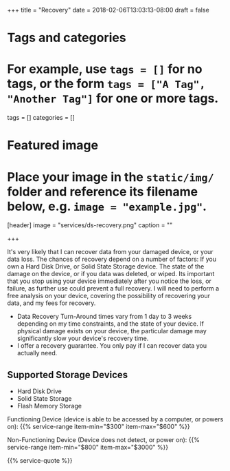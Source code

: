 +++
title = "Recovery"
date = 2018-02-06T13:03:13-08:00
draft = false

# Tags and categories
# For example, use `tags = []` for no tags, or the form `tags = ["A Tag", "Another Tag"]` for one or more tags.
tags = []
categories = []

# Featured image
# Place your image in the `static/img/` folder and reference its filename below, e.g. `image = "example.jpg"`.
[header]
image = "services/ds-recovery.png"
caption = ""

+++

It's very likely that I can recover data from your damaged device, or your data loss. The chances of recovery depend on a number of factors: If you own a Hard Disk Drive, or Solid State Storage device. The state of the damage on the device, or if you data was deleted, or wiped.  Its important that you stop using your device immediately after you notice the loss, or failure, as further use could prevent a full recovery. I will need to perform a free analysis on your device, covering the possibility of recovering your data, and my fees for recovery.

- Data Recovery Turn-Around times vary from 1 day to 3 weeks depending on my time constraints, and the state of your device. If physical damage exists on your device, the particular damage may significantly slow your device's recovery time.
- I offer a recovery guarantee. You only pay if I can recover data you actually need.



## Supported Storage Devices

- Hard Disk Drive
- Solid State Storage
- Flash Memory Storage

Functioning Device (device is able to be accessed by a computer, or powers on):
{{% service-range item-min="$300" item-max="$600" %}}

Non-Functioning Device (Device does not detect, or power on):
{{% service-range item-min="$800" item-max="$3000" %}}

{{% service-quote %}}
